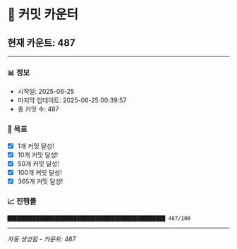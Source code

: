# 🔢 커밋 카운터

## 현재 카운트: 487

---

### 📊 정보
- 시작일: 2025-06-25
- 마지막 업데이트: 2025-06-25 00:39:57
- 총 커밋 수: 487

### 🎯 목표
- [x] 1개 커밋 달성!
- [x] 10개 커밋 달성!
- [x] 50개 커밋 달성!
- [x] 100개 커밋 달성!
- [x] 365개 커밋 달성!

### 📈 진행률
```
██████████████████████████████████████████████████ 487/100
```

---
*자동 생성됨 - 카운트: 487*
